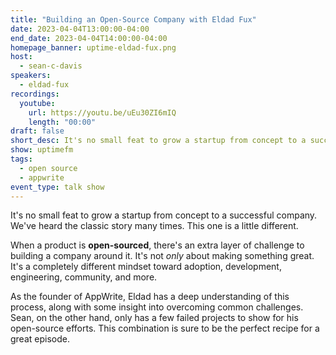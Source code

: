 ```yaml
---
title: "Building an Open-Source Company with Eldad Fux"
date: 2023-04-04T13:00:00-04:00
end_date: 2023-04-04T14:00:00-04:00
homepage_banner: uptime-eldad-fux.png
host:
  - sean-c-davis
speakers:
  - eldad-fux
recordings:
  youtube:
    url: https://youtu.be/uEu30ZI6mIQ
    length: "00:00"
draft: false
short_desc: It's no small feat to grow a startup from concept to a successful company. Sean and Eldad discuss what it takes to build an open-source company.
show: uptimefm
tags:
  - open source
  - appwrite
event_type: talk show
---
```


It's no small feat to grow a startup from concept to a successful company. We've heard the classic story many times. This one is a little different.

When a product is **open-sourced**, there's an extra layer of challenge to building a company around it. It's not _only_ about making something great. It's a completely different mindset toward adoption, development, engineering, community, and more.

As the founder of AppWrite, Eldad has a deep understanding of this process, along with some insight into overcoming common challenges. Sean, on the other hand, only has a few failed projects to show for his open-source efforts. This combination is sure to be the perfect recipe for a great episode.
